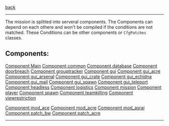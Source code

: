 [back](README.md)

<hr>

The mission is splitted into serveral components. The Components can depend on each othere and won't be compiled if the conditions are not matched.
These Conditions can be other components or `CfgPatches` classes.

## Components:

[Component Main](components/main.md)
[Component common](components/common.md)
[Component database](components/database.md)
[Component doorbreach](components/doorbreach.md)
[Component grouptracker](components/grouptracker.md)
[Component gui](components/gui.md)
[Component gui_acre](components/gui_acre.md)
[Component gui_arsenal](components/gui_arsenal.md)
[Component gui_crate](components/gui_crate.md)
[Component gui_echidna](components/gui_echidna.md)
[Component gui_mail](components/gui_mail.md)
[Component gui_spawn](components/gui_spawn.md)
[Component gui_teleport](components/gui_teleport.md)
[Component headless](components/headless.md)
[Component logistics](components/logistics.md)
[Component mission](components/mission.md)
[Component player](components/player.md)
[Component spawn](components/spawn.md)
[Component teamkilling](components/teamkilling.md)
[Component viewrestriction](components/viewrestriction.md)

[Component mod_ace](components/mod_ace.md)
[Component mod_acre](components/mod_acre.md)
[Component mod_asrai](components/mod_asrai.md)
[Component patch_bw](components/patch_bw.md)
[Component patch_acre](components/patch_acre.md)


<hr>
